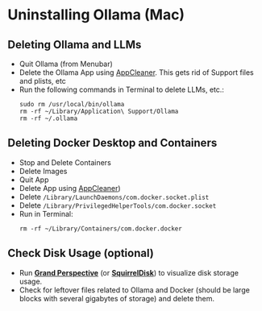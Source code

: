# Uninstalling Ollama (Mac)

## Deleting Ollama and LLMs
- Quit Ollama (from Menubar)
- Delete the Ollama App using [AppCleaner](https://freemacsoft.net/appcleaner/). This gets rid of Support files and plists, etc
- Run the following commands in Terminal to delete LLMs, etc.:
	```shell
	sudo rm /usr/local/bin/ollama 
	rm -rf ~/Library/Application\ Support/Ollama
	rm -rf ~/.ollama
	```

## Deleting Docker Desktop and Containers
- Stop and Delete Containers
- Delete Images
- Quit App
- Delete App using [AppCleaner](https://freemacsoft.net/appcleaner/))
- Delete `/Library/LaunchDaemons/com.docker.socket.plist`
- Delete `/Library/PrivilegedHelperTools/com.docker.socket`
- Run in Terminal:
	```shell
	rm -rf ~/Library/Containers/com.docker.docker
	```

## Check Disk Usage (optional)
- Run [**Grand Perspective**](https://sourceforge.net/projects/grandperspectiv/) (or [**SquirrelDisk**](https://www.squirreldisk.com/)) to visualize disk storage usage.
- Check for leftover files related to Ollama and Docker (should be large blocks with several gigabytes of storage) and delete them.
